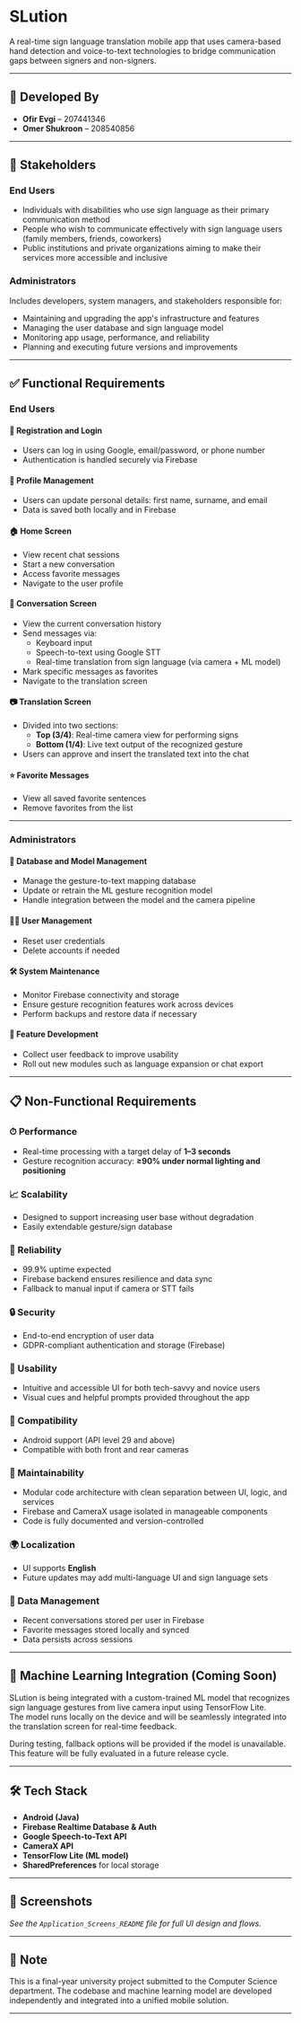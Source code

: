# SLution  
A real-time sign language translation mobile app that uses camera-based hand detection and voice-to-text technologies to bridge communication gaps between signers and non-signers.

---

## 👤 Developed By  
- **Ofir Evgi** – 207441346  
- **Omer Shukroon** – 208540856  

---

## 👥 Stakeholders

### End Users
- Individuals with disabilities who use sign language as their primary communication method  
- People who wish to communicate effectively with sign language users (family members, friends, coworkers)  
- Public institutions and private organizations aiming to make their services more accessible and inclusive  

### Administrators
Includes developers, system managers, and stakeholders responsible for:
- Maintaining and upgrading the app's infrastructure and features  
- Managing the user database and sign language model  
- Monitoring app usage, performance, and reliability  
- Planning and executing future versions and improvements  

---

## ✅ Functional Requirements

### End Users

#### 🔐 Registration and Login
- Users can log in using Google, email/password, or phone number  
- Authentication is handled securely via Firebase  

#### 👤 Profile Management
- Users can update personal details: first name, surname, and email  
- Data is saved both locally and in Firebase  

#### 🏠 Home Screen
- View recent chat sessions  
- Start a new conversation  
- Access favorite messages  
- Navigate to the user profile  

#### 💬 Conversation Screen
- View the current conversation history  
- Send messages via:
  - Keyboard input  
  - Speech-to-text using Google STT  
  - Real-time translation from sign language (via camera + ML model)  
- Mark specific messages as favorites  
- Navigate to the translation screen  

#### 📷 Translation Screen
- Divided into two sections:  
  - **Top (3/4)**: Real-time camera view for performing signs  
  - **Bottom (1/4)**: Live text output of the recognized gesture  
- Users can approve and insert the translated text into the chat  

#### ⭐ Favorite Messages
- View all saved favorite sentences  
- Remove favorites from the list  

---

### Administrators

#### 🔄 Database and Model Management
- Manage the gesture-to-text mapping database  
- Update or retrain the ML gesture recognition model  
- Handle integration between the model and the camera pipeline  

#### 🧑‍💼 User Management
- Reset user credentials  
- Delete accounts if needed  

#### 🛠 System Maintenance
- Monitor Firebase connectivity and storage  
- Ensure gesture recognition features work across devices  
- Perform backups and restore data if necessary  

#### 🚀 Feature Development
- Collect user feedback to improve usability  
- Roll out new modules such as language expansion or chat export  

---

## 📋 Non-Functional Requirements

### ⏱ Performance
- Real-time processing with a target delay of **1–3 seconds**  
- Gesture recognition accuracy: **≥90% under normal lighting and positioning**  

### 📈 Scalability
- Designed to support increasing user base without degradation  
- Easily extendable gesture/sign database  

### 🔁 Reliability
- 99.9% uptime expected  
- Firebase backend ensures resilience and data sync  
- Fallback to manual input if camera or STT fails  

### 🔒 Security
- End-to-end encryption of user data  
- GDPR-compliant authentication and storage (Firebase)  

### 🧠 Usability
- Intuitive and accessible UI for both tech-savvy and novice users  
- Visual cues and helpful prompts provided throughout the app  

### 📱 Compatibility
- Android support (API level 29 and above)  
- Compatible with both front and rear cameras  

### 🧩 Maintainability
- Modular code architecture with clean separation between UI, logic, and services  
- Firebase and CameraX usage isolated in manageable components  
- Code is fully documented and version-controlled  

### 🌍 Localization
- UI supports **English**  
- Future updates may add multi-language UI and sign language sets  

### 💾 Data Management
- Recent conversations stored per user in Firebase  
- Favorite messages stored locally and synced  
- Data persists across sessions  

---

## 🤖 Machine Learning Integration (Coming Soon)
SLution is being integrated with a custom-trained ML model that recognizes sign language gestures from live camera input using TensorFlow Lite.  
The model runs locally on the device and will be seamlessly integrated into the translation screen for real-time feedback.  

During testing, fallback options will be provided if the model is unavailable. This feature will be fully evaluated in a future release cycle.

---

## 🛠 Tech Stack

- **Android (Java)**  
- **Firebase Realtime Database & Auth**  
- **Google Speech-to-Text API**  
- **CameraX API**  
- **TensorFlow Lite (ML model)**  
- **SharedPreferences** for local storage  

---

## 📸 Screenshots  
*See the `Application_Screens_README` file for full UI design and flows.*

---

## 📌 Note
This is a final-year university project submitted to the Computer Science department. The codebase and machine learning model are developed independently and integrated into a unified mobile solution.

---
